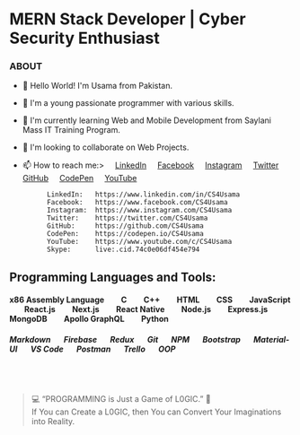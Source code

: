 # MERN Stack Developer | Cyber Security Enthusiast

### ABOUT
- 👋 Hello World! I'm Usama from Pakistan.
- 👀 I'm a young passionate programmer with various skills.
- 🌱 I'm currently learning Web and Mobile Development from Saylani Mass IT Training Program.
- 💞️ I'm looking to collaborate on Web Projects.

- 📫 How to reach me:> &nbsp; &nbsp; [LinkedIn](https://www.linkedin.com/in/CS4Usama "LinkedIn Profile") &nbsp; &nbsp; [Facebook](https://www.facebook.com/CS4Usama "Facebook Profile") &nbsp; &nbsp; [Instagram](https://www.instagram.com/CS4Usama "Instagram Profile") &nbsp; &nbsp; [Twitter](https://twitter.com/CS4Usama "Twitter Profile") &nbsp; &nbsp; [GitHub](https://github.com/CS4Usama "GitHub Portfolio") &nbsp; &nbsp; [CodePen](https://codepen.io/CS4Usama) &nbsp; &nbsp; [YouTube](https://www.youtube.com/c/CS4Usama)

            LinkedIn:   https://www.linkedin.com/in/CS4Usama
            Facebook:   https://www.facebook.com/CS4Usama
            Instagram:  https://www.instagram.com/CS4Usama
            Twitter:    https://twitter.com/CS4Usama
            GitHub:     https://github.com/CS4Usama
            CodePen:    https://codepen.io/CS4Usama
            YouTube:    https://www.youtube.com/c/CS4Usama
            Skype:      live:.cid.74c0e06df454e794

## Programming Languages and Tools:
#### x86 Assembly Language &nbsp; &nbsp; &nbsp; &nbsp; C &nbsp; &nbsp; &nbsp; &nbsp; C++ &nbsp; &nbsp; &nbsp; &nbsp; HTML &nbsp; &nbsp; &nbsp; &nbsp; CSS &nbsp; &nbsp; &nbsp; &nbsp; JavaScript &nbsp; &nbsp; &nbsp; &nbsp; React.js &nbsp; &nbsp; &nbsp; &nbsp; Next.js &nbsp; &nbsp; &nbsp; &nbsp; React Native &nbsp; &nbsp; &nbsp; &nbsp; Node.js &nbsp; &nbsp; &nbsp; &nbsp; Express.js &nbsp; &nbsp; &nbsp; &nbsp; MongoDB &nbsp; &nbsp; &nbsp; &nbsp; Apollo GraphQL &nbsp; &nbsp; &nbsp; &nbsp; Python
##### Markdown &nbsp; &nbsp; &nbsp; Firebase &nbsp; &nbsp; &nbsp; Redux &nbsp; &nbsp; &nbsp; Git &nbsp; &nbsp; &nbsp; NPM &nbsp; &nbsp; &nbsp; Bootstrap &nbsp; &nbsp; &nbsp; Material-UI &nbsp; &nbsp; &nbsp; VS Code &nbsp; &nbsp; &nbsp; Postman &nbsp; &nbsp; &nbsp; Trello &nbsp; &nbsp; &nbsp; OOP

</br><br>

>💻 &ldquo;PROGRAMMING is Just a Game of L0GIC.&rdquo; 🧐 <br>If You can Create a L0GIC, then You can Convert Your Imaginations into Reality.

<!-- CS4Usama/Cyber-Ping is a ✨ special ✨ repository because its `README.md` (this file) appears on your GitHub profile.
You can click the Preview link to take a look at your changes. --->
